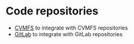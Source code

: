 # Code repositories

- [CVMFS](code-repositories/cvmfs) to integrate with CVMFS repositories
- [GitLab](code-repositories/gitlab) to integrate with GitLab repositories
